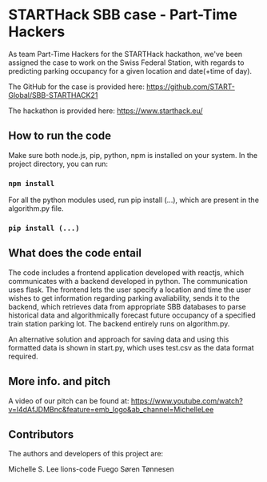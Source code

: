 # STARTHack SBB case - Part-Time Hackers

As team Part-Time Hackers for the STARTHack hackathon, we've been assigned the case to work on the Swiss Federal Station, with regards to predicting parking occupancy for a given location and date(+time of day).

The GitHub for the case is provided here:
https://github.com/START-Global/SBB-STARTHACK21

The hackathon is provided here:
https://www.starthack.eu/

## How to run the code

Make sure both node.js, pip, python, npm is installed on your system.
In the project directory, you can run:

### `npm install`
For all the python modules used, run pip install (...), which are present in the algorithm.py file.
### `pip install (...)`


## What does the code entail

The code includes a frontend application developed with reactjs, which communicates with a backend developed in python. The communication uses flask. The frontend lets the user specify a location and time the user wishes to get information regarding parking avaliability, sends it to the backend, which retrieves data from appropriate SBB databases to parse historical data and algorithmically forecast future occupancy of a specified train station parking lot.
The backend entirely runs on algorithm.py.

An alternative solution and approach for saving data and using this formatted data is shown in start.py, which uses test.csv as the data format required.

## More info. and pitch
A video of our pitch can be found at:
https://www.youtube.com/watch?v=l4dAfJDMBnc&feature=emb_logo&ab_channel=MichelleLee

## Contributors

The authors and developers of this project are:

Michelle S. Lee
lions-code
Fuego
Søren Tønnesen